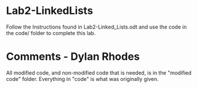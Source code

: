 # Lab2-LinkedLists
Follow the Instructions found in Lab2-Linked_Lists.odt and use the code in the code/ folder to complete this lab.

# Comments - Dylan Rhodes
All modified code, and non-modified code that is needed, is in the "modified code" folder.
Everything in "code" is what was originally given.